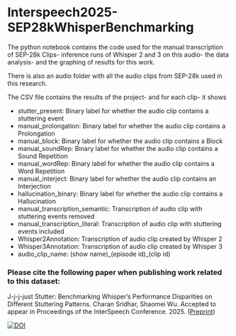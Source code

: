 # Interspeech2025-SEP28kWhisperBenchmarking

The python notebook contains the code used for the manual transcription of SEP-28k Clips- inference runs of Whisper 2 and 3 on this audio- the data analysis- and the graphing of results for this work.

There is also an audio folder with all the audio clips from SEP-28k used in this research. 

The CSV file contains the results of the project- and for each clip- it shows
- stutter_present: Binary label for whether the audio clip contains a stuttering event
- manual_prolongation: Binary label for whether the audio clip contains a Prolongation
- manual_block: Binary label for whether the audio clip contains a Block
- manual_soundRep: Binary label for whether the audio clip contains a Sound Repetition 
- manual_wordRep: Binary label for whether the audio clip contains a Word Repetition
- manual_interject: Binary label for whether the audio clip contains an Interjection
- hallucination_binary: Binary label for whether the audio clip contains a Hallucination
- manual_transcription_semantic: Transcription of audio clip with stuttering events removed
- manual_transcription_literal: Transcription of audio clip with stuttering events included
- Whisper2Annotation: Transcription of audio clip created by Whisper 2
- Whisper3Annotation: Transcription of audio clip created by Whisper 3
- audio_clip_name: (show name)\_(episode id)\_(clip id)

### Please cite the following paper when publishing work related to this dataset:
J-j-j-just Stutter: Benchmarking Whisper’s Performance Disparities on Different Stuttering Patterns. Charan Sridhar, Shaomei Wu. Accepted to appear in Proceedings of the InterSpeech Conference. 2025.
([Preprint](https://www.shaomei.info/pdfs/Interspeech_SEP28K_Whisper_benchmarking_final.pdf))

[![DOI](https://zenodo.org/badge/DOI/10.5281/zenodo.15559782.svg)](https://doi.org/10.5281/zenodo.15559782)

